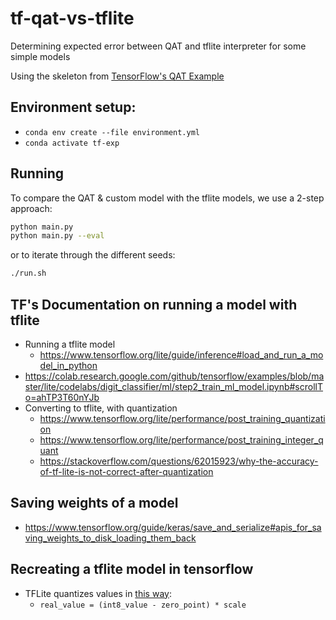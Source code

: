 # tf-qat-vs-tflite
Determining expected error between QAT and tflite interpreter for some simple models

Using the skeleton from [TensorFlow's QAT Example](https://www.tensorflow.org/model_optimization/guide/quantization/training_example)

## Environment setup:
- `conda env create --file environment.yml`
- `conda activate tf-exp`

## Running

To compare the QAT & custom model with the tflite models, we use a 2-step approach:
```bash
python main.py
python main.py --eval
```

or to iterate through the different seeds:

```bash
./run.sh
```

## TF's Documentation on running a model with tflite
- Running a tflite model
    - https://www.tensorflow.org/lite/guide/inference#load_and_run_a_model_in_python
- https://colab.research.google.com/github/tensorflow/examples/blob/master/lite/codelabs/digit_classifier/ml/step2_train_ml_model.ipynb#scrollTo=ahTP3T60nYJb
- Converting to tflite, with quantization
    - https://www.tensorflow.org/lite/performance/post_training_quantization
    - https://www.tensorflow.org/lite/performance/post_training_integer_quant
    - https://stackoverflow.com/questions/62015923/why-the-accuracy-of-tf-lite-is-not-correct-after-quantization

## Saving weights of a model
- https://www.tensorflow.org/guide/keras/save_and_serialize#apis_for_saving_weights_to_disk_loading_them_back

## Recreating a tflite model in tensorflow
- TFLite quantizes values in [this way](https://www.tensorflow.org/lite/performance/quantization_spec#specification_summary):
    - `real_value = (int8_value - zero_point) * scale`
